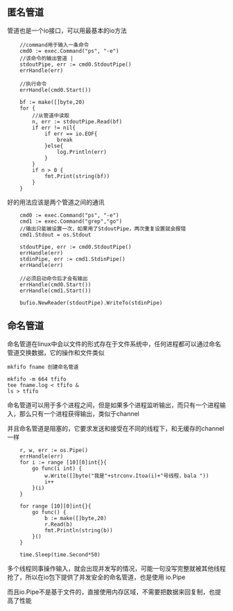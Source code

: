 ## 匿名管道
管道也是一个io接口，可以用最基本的io方法
```
    //command用于输入一条命令
	cmd0 := exec.Command("ps", "-e")
	//该命令的输出管道 | 
	stdoutPipe, err := cmd0.StdoutPipe()
	errHandle(err)
	
	//执行命令
	errHandle(cmd0.Start())

	bf := make([]byte,20)
	for {
		//从管道中读取
		n, err := stdoutPipe.Read(bf)
		if err != nil{
			if err == io.EOF{
				break
			}else{
				log.Println(err)
			}
		}
		if n > 0 {
			fmt.Print(string(bf))
		}
	}

```

好的用法应该是两个管道之间的通讯
```
	cmd0 := exec.Command("ps", "-e")
	cmd1 := exec.Command("grep","go")
    //输出只能被设置一次，如果用了StdoutPipe，两次重复设置就会报错
	cmd1.Stdout = os.Stdout

	stdoutPipe, err := cmd0.StdoutPipe()
	errHandle(err)
	stdinPipe, err := cmd1.StdinPipe()
	errHandle(err)

	//必须启动命令后才会有输出
	errHandle(cmd0.Start())
	errHandle(cmd1.Start())

	bufio.NewReader(stdoutPipe).WriteTo(stdinPipe)
```

## 命名管道
命名管道在linux中会以文件的形式存在于文件系统中，任何进程都可以通过命名管道交换数据，它的操作和文件类似

	mkfifo fname 创建命名管道

	mkfifo -m 664 tfifo
	tee fname.log < tfifo &
	ls > tfifo

命名管道可以用于多个进程之间，但是如果多个进程监听输出，而只有一个进程输入，那么只有一个进程获得输出，类似于channel

并且命名管道是阻塞的，它要求发送和接受在不同的线程下，和无缓存的channel一样

```
    r, w, err := os.Pipe()
	errHandle(err)
	for i := range [10][0]int{}{
		go func(i int) {
			w.Write([]byte("我是"+strconv.Itoa(i)+"号线程，bala "))
			i++
		}(i)
	}

	for range [10][0]int{}{
		go func() {
			b := make([]byte,20)
			r.Read(b)
			fmt.Println(string(b))
		}()
	}

	time.Sleep(time.Second*50)
```

多个线程同事操作输入，就会出现并发写的情况，可能一句没写完整就被其他线程抢了，所以在io包下提供了并发安全的命名管道，也是使用 io.Pipe

而且io.Pipe不是基于文件的，直接使用内存区域，不需要把数据来回复制，也提高了性能

